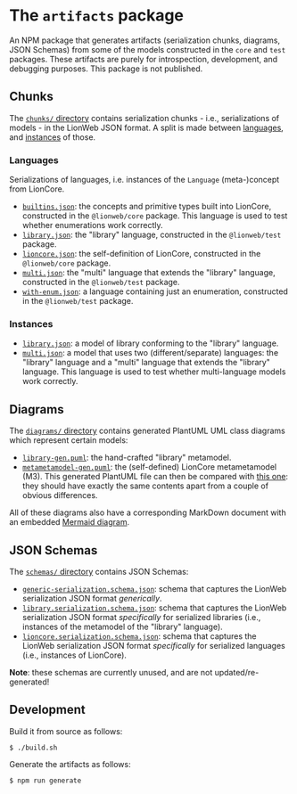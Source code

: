 # The `artifacts` package

An NPM package that generates artifacts (serialization chunks, diagrams, JSON Schemas) from some of the models constructed in the `core` and `test` packages.
These artifacts are purely for introspection, development, and debugging purposes.
This package is not published.


## Chunks

The [`chunks/` directory](./chunks/) contains serialization chunks - i.e., serializations of models - in the LionWeb JSON format.
A split is made between [languages](./meta), and [instances](./instance) of those.


### Languages

Serializations of languages, i.e. instances of the `Language` (meta-)concept from LionCore.

* [`builtins.json`](./chunks/languages/builtins.json): the concepts and primitive types built into LionCore, constructed in the `@lionweb/core` package.
  This language is used to test whether enumerations work correctly.
* [`library.json`](./chunks/languages/library.json): the "library" language, constructed in the `@lionweb/test` package.
* [`lioncore.json`](./chunks/languages/lioncore.json): the self-definition of LionCore, constructed in the `@lionweb/core` package.
* [`multi.json`](./chunks/languages/multi.json): the "multi" language that extends the "library" language, constructed in the `@lionweb/test` package.
* [`with-enum.json`](./chunks/languages/with-enum.json): a language containing just an enumeration, constructed in the `@lionweb/test` package.


### Instances

* [`library.json`](./chunks/instances/library.json): a model of library conforming to the "library" language.
* [`multi.json`](./chunks/instances/multi.json): a model that uses two (different/separate) languages: the "library" language and a "multi" language that extends the "library" language.
  This language is used to test whether multi-language models work correctly.


## Diagrams

The [`diagrams/` directory](./diagrams/) contains generated PlantUML UML class diagrams which represent certain models:

* [`library-gen.puml`](./diagrams/library-gen.puml): the hand-crafted "library" metamodel.
* [`metametamodel-gen.puml`](./diagrams/metametamodel-gen.puml): the (self-defined) LionCore metametamodel (M3).
  This generated PlantUML file can then be compared with [this one](https://github.com/LionWeb-io/specification/blob/main/metametamodel/metametamodel.puml): they should have exactly the same contents apart from a couple of obvious differences.

All of these diagrams also have a corresponding MarkDown document with an embedded [Mermaid diagram](https://mermaid.js.org/).


## JSON Schemas

The [`schemas/` directory](./schemas/) contains JSON Schemas:

* [`generic-serialization.schema.json`](./schemas/generic-serialization.schema.json): schema that captures the LionWeb serialization JSON format _generically_.
* [`library.serialization.schema.json`](./schemas/library.serialization.schema.json): schema that captures the LionWeb serialization JSON format _specifically_ for serialized libraries (i.e., instances of the metamodel of the "library" language).
* [`lioncore.serialization.schema.json`](./schemas/lioncore.serialization.schema.json): schema that captures the LionWeb serialization JSON format _specifically_ for serialized languages (i.e., instances of LionCore).

**Note**: these schemas are currently unused, and are not updated/re-generated!


## Development

Build it from source as follows:

```shell
$ ./build.sh
```

Generate the artifacts as follows:

```shell
$ npm run generate
```

